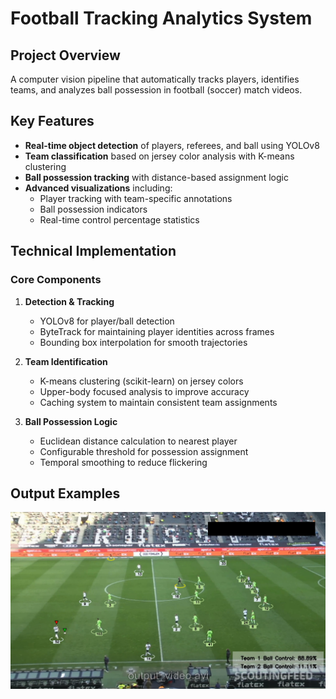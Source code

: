 # Football Tracking Analytics System

## Project Overview
A computer vision pipeline that automatically tracks players, identifies teams, and analyzes ball possession in football (soccer) match videos. 

## Key Features
- **Real-time object detection** of players, referees, and ball using YOLOv8
- **Team classification** based on jersey color analysis with K-means clustering
- **Ball possession tracking** with distance-based assignment logic
- **Advanced visualizations** including:
  - Player tracking with team-specific annotations
  - Ball possession indicators
  - Real-time control percentage statistics

## Technical Implementation
### Core Components
1. **Detection & Tracking**
   - YOLOv8 for player/ball detection
   - ByteTrack for maintaining player identities across frames
   - Bounding box interpolation for smooth trajectories

2. **Team Identification**
   - K-means clustering (scikit-learn) on jersey colors
   - Upper-body focused analysis to improve accuracy
   - Caching system to maintain consistent team assignments

3. **Ball Possession Logic**
   - Euclidean distance calculation to nearest player
   - Configurable threshold for possession assignment
   - Temporal smoothing to reduce flickering


## Output Examples
![Sample Output](img/output_img.png)
